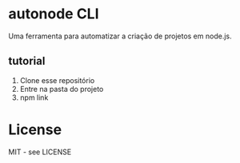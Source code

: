 # autonode CLI

Uma ferramenta para automatizar a criação de projetos em node.js.


## tutorial
1) Clone esse repositório 
2) Entre na pasta do projeto
3) npm link

# License

MIT - see LICENSE


